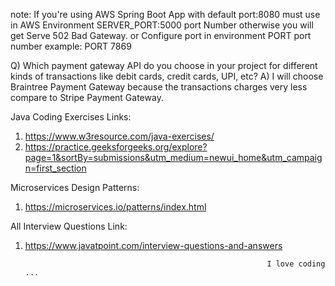 note: If you're using AWS Spring Boot App with default port:8080 
must use in AWS Environment SERVER_PORT:5000 port Number otherwise you will get Serve 502 Bad Gateway.
                          or
               Configure port in environment PORT port number
                                     example: PORT  7869

Q) Which payment gateway API do you choose in your project for different kinds of transactions like debit cards, credit cards, UPI, etc?
A) I will choose Braintree Payment Gateway because the transactions charges very less compare to Stripe Payment Gateway. 

Java Coding Exercises Links:
  1. https://www.w3resource.com/java-exercises/
  2. https://practice.geeksforgeeks.org/explore?page=1&sortBy=submissions&utm_medium=newui_home&utm_campaign=first_section  

Microservices Design Patterns:
  1. https://microservices.io/patterns/index.html

All Interview Questions Link:
  1. https://www.javatpoint.com/interview-questions-and-answers
                         
                         
                         
                                                               I love coding ...


